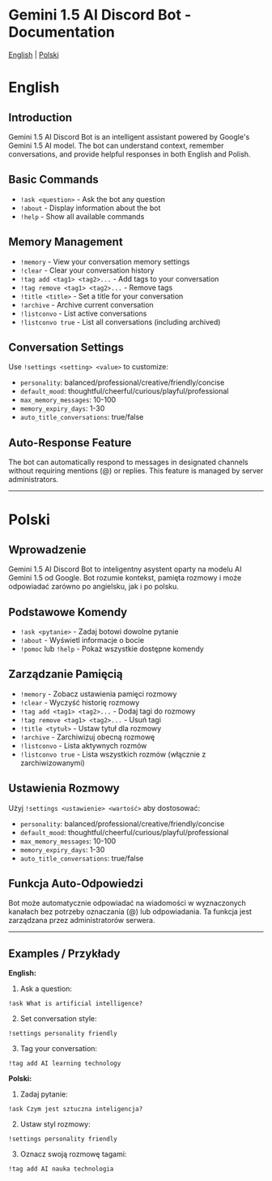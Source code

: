 
# Gemini 1.5 AI Discord Bot - Documentation
[English](#english) | [Polski](#polski)

# English

## Introduction
Gemini 1.5 AI Discord Bot is an intelligent assistant powered by Google's Gemini 1.5 AI model. The bot can understand context, remember conversations, and provide helpful responses in both English and Polish.

## Basic Commands
- `!ask <question>` - Ask the bot any question
- `!about` - Display information about the bot
- `!help` - Show all available commands

## Memory Management
- `!memory` - View your conversation memory settings
- `!clear` - Clear your conversation history
- `!tag add <tag1> <tag2>...` - Add tags to your conversation
- `!tag remove <tag1> <tag2>...` - Remove tags
- `!title <title>` - Set a title for your conversation
- `!archive` - Archive current conversation
- `!listconvo` - List active conversations
- `!listconvo true` - List all conversations (including archived)

## Conversation Settings
Use `!settings <setting> <value>` to customize:
- `personality`: balanced/professional/creative/friendly/concise
- `default_mood`: thoughtful/cheerful/curious/playful/professional
- `max_memory_messages`: 10-100
- `memory_expiry_days`: 1-30
- `auto_title_conversations`: true/false

## Auto-Response Feature
The bot can automatically respond to messages in designated channels without requiring mentions (@) or replies. This feature is managed by server administrators.

---

# Polski

## Wprowadzenie
Gemini 1.5 AI Discord Bot to inteligentny asystent oparty na modelu AI Gemini 1.5 od Google. Bot rozumie kontekst, pamięta rozmowy i może odpowiadać zarówno po angielsku, jak i po polsku.

## Podstawowe Komendy
- `!ask <pytanie>` - Zadaj botowi dowolne pytanie
- `!about` - Wyświetl informacje o bocie
- `!pomoc` lub `!help` - Pokaż wszystkie dostępne komendy

## Zarządzanie Pamięcią
- `!memory` - Zobacz ustawienia pamięci rozmowy
- `!clear` - Wyczyść historię rozmowy
- `!tag add <tag1> <tag2>...` - Dodaj tagi do rozmowy
- `!tag remove <tag1> <tag2>...` - Usuń tagi
- `!title <tytuł>` - Ustaw tytuł dla rozmowy
- `!archive` - Zarchiwizuj obecną rozmowę
- `!listconvo` - Lista aktywnych rozmów
- `!listconvo true` - Lista wszystkich rozmów (włącznie z zarchiwizowanymi)

## Ustawienia Rozmowy
Użyj `!settings <ustawienie> <wartość>` aby dostosować:
- `personality`: balanced/professional/creative/friendly/concise
- `default_mood`: thoughtful/cheerful/curious/playful/professional
- `max_memory_messages`: 10-100
- `memory_expiry_days`: 1-30
- `auto_title_conversations`: true/false

## Funkcja Auto-Odpowiedzi
Bot może automatycznie odpowiadać na wiadomości w wyznaczonych kanałach bez potrzeby oznaczania (@) lub odpowiadania. Ta funkcja jest zarządzana przez administratorów serwera.

---

## Examples / Przykłady

**English:**
1. Ask a question:
```
!ask What is artificial intelligence?
```

2. Set conversation style:
```
!settings personality friendly
```

3. Tag your conversation:
```
!tag add AI learning technology
```

**Polski:**
1. Zadaj pytanie:
```
!ask Czym jest sztuczna inteligencja?
```

2. Ustaw styl rozmowy:
```
!settings personality friendly
```

3. Oznacz swoją rozmowę tagami:
```
!tag add AI nauka technologia
```
